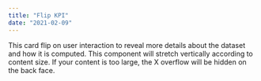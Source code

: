```yaml
---
title: "Flip KPI"
date: "2021-02-09"
---
```


This card flip on user interaction to reveal more details about the dataset and how it is computed. 
This component will stretch vertically according to content size. 
If your content is too large, the X overflow will be hidden on the back face.
